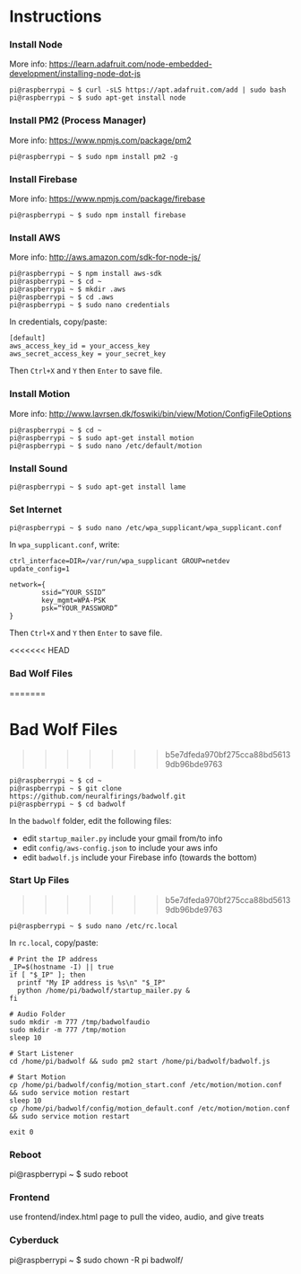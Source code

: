 # Instructions 

### Install Node
More info: https://learn.adafruit.com/node-embedded-development/installing-node-dot-js

```shell
pi@raspberrypi ~ $ curl -sLS https://apt.adafruit.com/add | sudo bash
pi@raspberrypi ~ $ sudo apt-get install node
```

### Install PM2 (Process Manager)
More info: https://www.npmjs.com/package/pm2

```shell
pi@raspberrypi ~ $ sudo npm install pm2 -g
```

### Install Firebase
More info: https://www.npmjs.com/package/firebase

```shell
pi@raspberrypi ~ $ sudo npm install firebase
```

### Install AWS
More info: http://aws.amazon.com/sdk-for-node-js/ 

```shell
pi@raspberrypi ~ $ npm install aws-sdk
pi@raspberrypi ~ $ cd ~
pi@raspberrypi ~ $ mkdir .aws
pi@raspberrypi ~ $ cd .aws
pi@raspberrypi ~ $ sudo nano credentials
```

In credentials, copy/paste:
```
[default]
aws_access_key_id = your_access_key
aws_secret_access_key = your_secret_key
```

Then `Ctrl+X` and `Y` then `Enter` to save file. 

### Install Motion
More info: http://www.lavrsen.dk/foswiki/bin/view/Motion/ConfigFileOptions

```shell
pi@raspberrypi ~ $ cd ~
pi@raspberrypi ~ $ sudo apt-get install motion
pi@raspberrypi ~ $ sudo nano /etc/default/motion
```

### Install Sound
```shell
pi@raspberrypi ~ $ sudo apt-get install lame
```

### Set Internet

```shell
pi@raspberrypi ~ $ sudo nano /etc/wpa_supplicant/wpa_supplicant.conf
```

In `wpa_supplicant.conf`, write:

```
ctrl_interface=DIR=/var/run/wpa_supplicant GROUP=netdev
update_config=1

network={
        ssid=“YOUR_SSID”
        key_mgmt=WPA-PSK
        psk=“YOUR_PASSWORD”
}
```

Then `Ctrl+X` and `Y` then `Enter` to save file. 

<<<<<<< HEAD
### Bad Wolf Files
=======
# Bad Wolf Files
>>>>>>> b5e7dfeda970bf275cca88bd56139db96bde9763

```shell
pi@raspberrypi ~ $ cd ~
pi@raspberrypi ~ $ git clone https://github.com/neuralfirings/badwolf.git
pi@raspberrypi ~ $ cd badwolf
```
In the `badwolf` folder, edit the following files:

* edit `startup_mailer.py` include your gmail from/to info
* edit `config/aws-config.json` to include your aws info
* edit `badwolf.js`  include your Firebase info (towards the bottom)

### Start Up Files
>>>>>>> b5e7dfeda970bf275cca88bd56139db96bde9763

```shell
pi@raspberrypi ~ $ sudo nano /etc/rc.local
```
In `rc.local`, copy/paste:

```
# Print the IP address
_IP=$(hostname -I) || true
if [ "$_IP" ]; then
  printf "My IP address is %s\n" "$_IP"
  python /home/pi/badwolf/startup_mailer.py &
fi

# Audio Folder
sudo mkdir -m 777 /tmp/badwolfaudio
sudo mkdir -m 777 /tmp/motion 
sleep 10

# Start Listener
cd /home/pi/badwolf && sudo pm2 start /home/pi/badwolf/badwolf.js

# Start Motion
cp /home/pi/badwolf/config/motion_start.conf /etc/motion/motion.conf && sudo service motion restart
sleep 10
cp /home/pi/badwolf/config/motion_default.conf /etc/motion/motion.conf && sudo service motion restart

exit 0
```

### Reboot
pi@raspberrypi ~ $ sudo reboot

### Frontend
use frontend/index.html page to pull the video, audio, and give treats

### Cyberduck
pi@raspberrypi ~ $ sudo chown -R pi badwolf/

<!--

# TODO
- figure out how to either dump or keep .swf in motion
- figure out SOUND better
- 
-->

